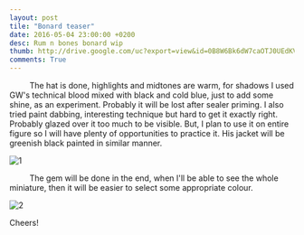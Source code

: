 ```yaml
---
layout: post
tile: "Bonard teaser"
date: 2016-05-04 23:00:00 +0200
desc: Rum n bones bonard wip
thumb: http://drive.google.com/uc?export=view&id=0B8W6Bk6dW7caOTJ0UEdKVmRyd0k
comments: True
---
```



&nbsp;&nbsp;&nbsp;&nbsp;&nbsp;&nbsp;&nbsp;&nbsp;
The hat is done, highlights and midtones are warm, for shadows I used GW's technical blood mixed with black and cold blue, just to add some shine, as an experiment. Probably it will be lost after sealer priming. I also tried paint dabbing, interesting technique but hard to get it exactly right. Probably glazed over it too much to be visible. But, I plan to use it on entire figure so I will have plenty of opportunities to practice it. His jacket will be greenish black painted in similar manner. 

![1](http://drive.google.com/uc?export=view&id=0B8W6Bk6dW7caOTJ0UEdKVmRyd0k)

&nbsp;&nbsp;&nbsp;&nbsp;&nbsp;&nbsp;&nbsp;&nbsp;
The gem will be done in the end, when I'll be able to see the whole miniature, then it will be easier to select some appropriate colour.

![2](http://drive.google.com/uc?export=view&id=0B8W6Bk6dW7cadmx5eDNHbUQyWWs)


Cheers!
